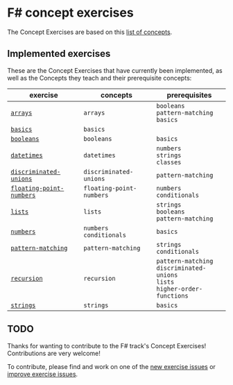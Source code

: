 # F&#35; concept exercises

The Concept Exercises are based on this [list of concepts][reference-shared].

## Implemented exercises

These are the Concept Exercises that have currently been implemented, as well as the Concepts they teach and their prerequisite concepts:

| exercise                                                            | concepts                     | prerequisites                                                                          |
| ------------------------------------------------------------------- | ---------------------------- | -------------------------------------------------------------------------------------- |
| [`arrays`][concept-exercise-arrays]                                 | `arrays`                     | `booleans`</br>`pattern-matching`</br>`basics`                                         |
| [`basics`][concept-exercise-basics]                                 | `basics`                     |                                                                                        |
| [`booleans`][concept-exercise-booleans]                             | `booleans`                   | `basics`                                                                               |
| [`datetimes`][concept-exercise-datetimes]                           | `datetimes`                  | `numbers`<br/>`strings`<br/>`classes`                                                  |
| [`discriminated-unions`][concept-exercise-discriminated-unions]     | `discriminated-unions`       | `pattern-matching`                                                                     |
| [`floating-point-numbers`][concept-exercise-floating-point-numbers] | `floating-point-numbers`     | `numbers`<br/>`conditionals`                                                           |
| [`lists`][concept-exercise-lists]                                   | `lists`                      | `strings`<br/>`booleans`<br/>`pattern-matching`                                        |
| [`numbers`][concept-exercise-numbers]                               | `numbers`<br/>`conditionals` | `basics`                                                                               |
| [`pattern-matching`][concept-exercise-pattern-matching]             | `pattern-matching`           | `strings`<br/>`conditionals`                                                           |
| [`recursion`][concept-exercise-recursion]                           | `recursion`                  | `pattern-matching`<br/>`discriminated-unions`<br/>`lists`<br/>`higher-order-functions` |
| [`strings`][concept-exercise-strings]                               | `strings`                    | `basics`                                                                               |

## TODO

Thanks for wanting to contribute to the F# track's Concept Exercises! Contributions are very welcome!

To contribute, please find and work on one of the [new exercise issues][issues-new-exercise] or [improve exercise issues][issues-improve-exercise].

[reference-shared]: ../../reference/README.md
[reference]: ./reference.md
[concept-exercises]: ./concept/README.md
[concept-exercise-arrays]: ./arrays/.meta/design.md
[concept-exercise-basics]: ./basics/.meta/design.md
[concept-exercise-booleans]: ./booleans/.meta/design.md
[concept-exercise-datetimes]: ./datetimes/.meta/design.md
[concept-exercise-lists]: ./lists/.meta/design.md
[concept-exercise-strings]: ./strings/.meta/design.md
[concept-exercise-numbers]: ./numbers/.meta/design.md
[concept-exercise-pattern-matching]: ./pattern-matching/.meta/design.md
[concept-exercise-recursion]: ./recursion/.meta/design.md
[concept-exercise-discriminated-unions]: ./discriminated-unions/.meta/design.md
[concept-exercise-floating-point-numbers]: ./floating-point-numbers/.meta/design.md
[issues-new-exercise]: https://github.com/exercism/v3/issues?utf8=%E2%9C%93&q=is%3Aopen+label%3Atrack%2Ffsharp+label%3Atype%2Fnew-exercise+label%3Astatus%2Fhelp-wanted
[issues-improve-exercise]: https://github.com/exercism/v3/issues?utf8=%E2%9C%93&q=is%3Aopen+label%3Atrack%2Ffsharp+label%3Atype%2Fimprove-exercise+label%3Astatus%2Fhelp-wanted

